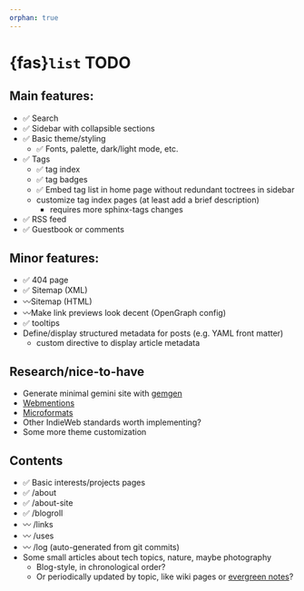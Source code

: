 ```yaml
---
orphan: true
---
```

# {fas}`list` TODO

## Main features:
* ✅ Search
* ✅ Sidebar with collapsible sections
* ✅ Basic theme/styling
    * ✅ Fonts, palette, dark/light mode, etc.
* ✅ Tags
    * ✅ tag index
    * ✅ tag badges
    * ✅ Embed tag list in home page without redundant toctrees in sidebar
    * customize tag index pages (at least add a brief description)
      * requires more sphinx-tags changes
* ✅ RSS feed
* ✅ Guestbook or comments

## Minor features:
* ✅ 404 page
* ✅ Sitemap (XML)
* 〰️Sitemap (HTML)
* 〰️Make link previews look decent (OpenGraph config)
* ✅ tooltips
* Define/display structured metadata for posts (e.g. YAML front matter)
  * custom directive to display article metadata

## Research/nice-to-have
* Generate minimal gemini site with [gemgen](https://sr.ht/~kota/gemgen)
* [Webmentions](https://indieweb.org/Webmention)
* [Microformats](https://indieweb.org/microformats2)
* Other IndieWeb standards worth implementing?
* Some more theme customization

## Contents
* ✅ Basic interests/projects pages
* ✅ /about
* ✅ /about-site
* ✅ /blogroll
* 〰️ /links
* 〰️ /uses
* 〰️ /log (auto-generated from git commits)
* Some small articles about tech topics, nature, maybe photography
    * Blog-style, in chronological order?
    * Or periodically updated by topic, like wiki pages or [evergreen notes](https://notes.andymatuschak.org)?
